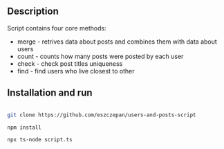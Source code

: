 ## Description

Script contains four core methods:

- merge - retrives data about posts and combines them with data about users
- count - counts how many posts were posted by each user
- check - check post titles uniqueness
- find - find users who live closest to other

## Installation and run

```bash

git clone https://github.com/eszczepan/users-and-posts-script

npm install

npx ts-node script.ts

```
